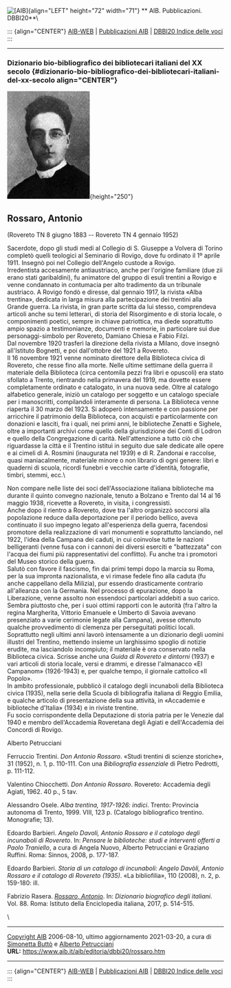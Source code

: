 ![\[AIB\]](/aib/wi/aibv72.gif){align="LEFT" height="72" width="71"}
** AIB. Pubblicazioni. DBBI20**\

::: {align="CENTER"}
[AIB-WEB](/) \| [Pubblicazioni AIB](/pubblicazioni/) \| [DBBI20 Indice
delle voci](dbbi20.htm)
:::

------------------------------------------------------------------------

### Dizionario bio-bibliografico dei bibliotecari italiani del XX secolo {#dizionario-bio-bibliografico-dei-bibliotecari-italiani-del-xx-secolo align="CENTER"}

![\[Ritratto\]](rossaro.jpg){height="250"}

## Rossaro, Antonio

(Rovereto TN 8 giugno 1883 -- Rovereto TN 4 gennaio 1952)

Sacerdote, dopo gli studi medi al Collegio di S. Giuseppe a Volvera di
Torino completò quelli teologici al Seminario di Rovigo, dove fu
ordinato il 1º aprile 1911. Insegnò poi nel Collegio dell\'Angelo
custode a Rovigo.\
Irredentista accesamente antiaustriaco, anche per l\'origine familiare
(due zii erano stati garibaldini), fu animatore del gruppo di esuli
trentini a Rovigo e venne condannato in contumacia per alto tradimento
da un tribunale austriaco. A Rovigo fondò e diresse, dal gennaio 1917,
la rivista «Alba trentina», dedicata in larga misura alla partecipazione
dei trentini alla Grande guerra. La rivista, in gran parte scritta da
lui stesso, comprendeva articoli anche su temi letterari, di storia del
Risorgimento e di storia locale, o componimenti poetici, sempre in
chiave patriottica, ma diede soprattutto ampio spazio a testimonianze,
documenti e memorie, in particolare sui due personaggi-simbolo per
Rovereto, Damiano Chiesa e Fabio Filzi.\
Dal novembre 1920 trasferì la direzione della rivista a Milano, dove
insegnò all\'Istituto Bognetti, e poi dall\'ottobre del 1921 a
Rovereto.\
Il 16 novembre 1921 venne nominato direttore della Biblioteca civica di
Rovereto, che resse fino alla morte. Nelle ultime settimane della guerra
il materiale della Biblioteca (circa centomila pezzi fra libri e
opuscoli) era stato sfollato a Trento, rientrando nella primavera del
1919, ma dovette essere completamente ordinato e catalogato, in una
nuova sede. Oltre al catalogo alfabetico generale, iniziò un catalogo
per soggetto e un catalogo speciale per i manoscritti, compilandoli
interamente di persona. La Biblioteca venne riaperta il 30 marzo del
1923. Si adoperò intensamente e con passione per arricchire il
patrimonio della Biblioteca, con acquisti e particolarmente con
donazioni e lasciti, fra i quali, nei primi anni, le biblioteche Zenatti
e Sighele, oltre a importanti archivi come quello della giurisdizione
dei Conti di Lodron e quello della Congregazione di carità.
Nell\'attenzione a tutto ciò che riguardasse la città e il Trentino
istituì in seguito due sale dedicate alle opere e ai cimeli di A.
Rosmini (inaugurata nel 1939) e di R. Zandonai e raccolse, quasi
maniacalmente, materiale minore o non librario di ogni genere: libri e
quaderni di scuola, ricordi funebri e vecchie carte d\'identità,
fotografie, timbri, stemmi, ecc.\

Non compare nelle liste dei soci dell\'Associazione italiana biblioteche
ma durante il quinto convegno nazionale, tenuto a Bolzano e Trento dal
14 al 16 maggio 1938, ricevette a Rovereto, in visita, i congressisti.\
Anche dopo il rientro a Rovereto, dove tra l\'altro organizzò soccorsi
alla popolazione reduce dalla deportazione per il periodo bellico, aveva
continuato il suo impegno legato all\'esperienza della guerra, facendosi
promotore della realizzazione di vari monumenti e soprattutto lanciando,
nel 1922, l\'idea della Campana dei caduti, in cui coinvolse tutte le
nazioni belligeranti (venne fusa con i cannoni dei diversi eserciti e
\"battezzata\" con l\'acqua dei fiumi più rappresentativi del
conflitto). Fu anche tra i promotori del Museo storico della guerra.\
Salutò con favore il fascismo, fin dai primi tempi dopo la marcia su
Roma, per la sua impronta nazionalista, e vi rimase fedele fino alla
caduta (fu anche cappellano della Milizia), pur essendo drasticamente
contrario all\'alleanza con la Germania. Nel processo di epurazione,
dopo la Liberazione, venne assolto non essendoci particolari addebiti a
suo carico. Sembra piuttosto che, per i suoi ottimi rapporti con le
autorità (fra l\'altro la regina Margherita, Vittorio Emanuele e Umberto
di Savoia avevano presenziato a varie cerimonie legate alla Campana),
avesse ottenuto qualche provvedimento di clemenza per perseguitati
politici locali.\
Soprattutto negli ultimi anni lavorò intensamente a un dizionario degli
uomini illustri del Trentino, mettendo insieme un larghissimo spoglio di
notizie erudite, ma lasciandolo incompiuto; il materiale è ora
conservato nella Biblioteca civica. Scrisse anche una *Guida di Rovereto
e dintorni* (1937) e vari articoli di storia locale, versi e drammi, e
diresse l\'almanacco «El Campanom» (1926-1943) e, per qualche tempo, il
giornale cattolico «Il Popolo».\
In ambito professionale, pubblicò il catalogo degli incunaboli della
Biblioteca civica (1935), nella serie della Scuola di bibliografia
italiana di Reggio Emilia, e qualche articolo di presentazione della sua
attività, in «Accademie e biblioteche d\'Italia» (1934) e in riviste
trentine.\
Fu socio corrispondente della Deputazione di storia patria per le
Venezie dal 1940 e membro dell\'Accademia Roveretana degli Agiati e
dell\'Accademia dei Concordi di Rovigo.

Alberto Petrucciani

Ferruccio Trentini. *Don Antonio Rossaro*. «Studi trentini di scienze
storiche», 31 (1952), n. 1, p. 110-111. Con una *Bibliografia
essenziale* di Pietro Pedrotti, p. 111-112.

Valentino Chiocchetti. *Don Antonio Rossaro*. Rovereto: Accademia degli
Agiati, 1962. 40 p., 5 tav.

Alessandro Osele. *Alba trentina, 1917-1926: indici*. Trento: Provincia
autonoma di Trento, 1999. VIII, 123 p. (Catalogo bibliografico trentino.
Monografie; 13).

Edoardo Barbieri. *Angelo Davoli, Antonio Rossaro e il catalogo degli
incunaboli di Rovereto*. In: *Pensare le biblioteche: studi e interventi
offerti a Paolo Traniello*, a cura di Angela Nuovo, Alberto Petrucciani
e Graziano Ruffini. Roma: Sinnos, 2008, p. 177-187.

Edoardo Barbieri. *Storia di un catalogo di incunaboli: Angelo Davòli,
Antonio Rossaro e il catalogo di Rovereto (1935)*. «La bibliofilia», 110
(2008), n. 2, p. 159-180: ill.

Fabrizio Rasera. *[Rossaro,
Antonio](http://www.treccani.it/enciclopedia/antonio-rossaro_(Dizionario-Biografico)/)*.
In: *Dizionario biografico degli italiani*. Vol. 88. Roma: Istituto
della Enciclopedia italiana, 2017, p. 514-515.

\

------------------------------------------------------------------------

[Copyright AIB](/su-questo-sito/dichiarazione-di-copyright-aib-web/)
2006-08-10, ultimo aggiornamento 2021-03-20, a cura di [Simonetta
Buttò](/aib/redazione3.htm) e [Alberto
Petrucciani](/su-questo-sito/redazione-aib-web/)\
**URL:** https://www.aib.it/aib/editoria/dbbi20/rossaro.htm

------------------------------------------------------------------------

::: {align="CENTER"}
[AIB-WEB](/) \| [Pubblicazioni AIB](/pubblicazioni/) \| [DBBI20 Indice
delle voci](dbbi20.htm)
:::
